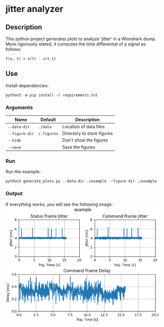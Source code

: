 # jitter analyzer

## Description
This python project generates plots to analyze 'jitter' in a Wireshark dump. More rigorously stated, it computes the time differential of a signal as follows:

```
f(x, t) = x(t) - x(t-1)
```

## Use
Install dependencies:
```
python3 -m pip install -r requirements.txt
```
### Arguments
| Name           | Default     | Description                |
|----------------|-------------|----------------------------|
| `--data-dir`   | `./data`    | Location of data files     |
| `--figure-dir` | `/.figures` | Directory to store figures |
| `--hide`       |             | Don't show the figures     |
| `--save`       |             | Save the figures           |

### Run
Run the example:
```
python3 generate_plots.py --data-dir ./example --figure-dir ./example
```

### Output

If everything works, you will see the following image:
![example plot](./example/example.png "Example Plot")

